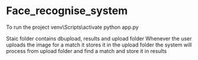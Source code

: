 ﻿# Face_recognise_system

To run the project
venv\Scripts\activate
python app.py 


Staic folder contains dbupload, results and upload folder
Whenever the user uploads the image for a match it stores it in the upload folder
the system will process from upload folder and find a match and store it in results
 
